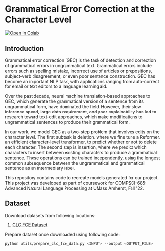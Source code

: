 # Grammatical Error Correction at the Character Level
[![Open In Colab](https://colab.research.google.com/assets/colab-badge.svg)](https://colab.research.google.com/github/shubham-shetty/Reformer_GEC/blob/main/main.ipynb)

## Introduction
Grammatical error correction (GEC) is the task of detection and correction of grammatical errors in ungrammatical text. Grammatical errors include errors such as spelling mistake, incorrect use of articles or prepositions, subject-verb disagreement, or even poor sentence construction. GEC has become an important NLP task, with applications ranging from auto-correct for email or text editors to a language learning aid.

Over the past decade, neural machine translation-based approaches to GEC, which generate the grammatical version of a sentence from its ungrammatical form, have dominated the field. However, their slow inference speed, large data requirement, and poor explainability has led to research toward text-edit approaches, which make modifications to  ungrammatical sentences to produce their grammatical form.

In our work, we model GEC as a two-step problem that involves edits on the character level. The first subtask is deletion, where we fine tune a Reformer, an efficient character-level transformer, to predict whether or not to delete each character. The second step is insertion, where we predict which characters to insert between existing characters to produce a grammatical sentence. These operations can be trained independently, using the longest common subsequence between the ungrammatical and grammatical sentence as an intermediary label. 

This repository contains code to recreate models generated for our project. This project was developed as part of coursework for COMPSCI-685: Advanced Natural Language Processing at UMass Amherst, Fall '22.

## Dataset
Download datasets from following locations:  
1. [CLC FCE Dataset](https://ilexir.co.uk/datasets/index.html)

Prepare dataset once downloaded using following code:  
```.bash
python utils/prepare_clc_fce_data.py <INPUT> --output <OUTPUT_FILE> 
```
